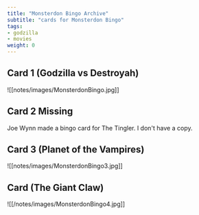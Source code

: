 ```yaml
---
title: "Monsterdon Bingo Archive"
subtitle: "cards for Monsterdon Bingo"
tags:
- godzilla
- movies
weight: 0
---
```


## Card 1 (Godzilla vs Destroyah)
![[notes/images/MonsterdonBingo.jpg]]

## Card 2 Missing
Joe Wynn made a bingo card for The Tingler. I don't have a copy.

## Card 3 (Planet of the Vampires)
![[notes/images/MonsterdonBingo3.jpg]]


## Card (The Giant Claw)
![[/notes/images/MonsterdonBingo4.jpg]]


